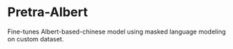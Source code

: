 # Pretra-Albert
Fine-tunes Albert-based-chinese model using masked language modeling on custom dataset. 
